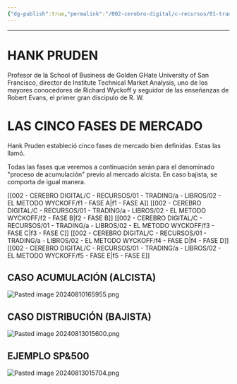 ```yaml
---
{"dg-publish":true,"permalink":"/002-cerebro-digital/c-recursos/01-trading/a-libros/02-el-metodo-wyckoff/f-cinco-fases-de-mercado-de-hank-pruden/"}
---
```


---
# HANK PRUDEN
Profesor de la School of Business de Golden GHate University of San Francisco, director de Institute Technical Market Analysis, uno de los mayores conocedores de Richard Wyckoff y seguidor de las enseñanzas de Robert Evans, el primer gran discipulo de R. W.

# LAS CINCO FASES DE MERCADO
Hank Pruden estableció cinco fases de mercado bien definidas. Estas las llamó.

Todas las fases que veremos a continuación serán para el denominado "proceso de acumulación" previo al mercado alcista. En caso bajista, se comporta de igual manera.

[[002 - CEREBRO DIGITAL/C - RECURSOS/01 - TRADING/a - LIBROS/02 - EL METODO WYCKOFF/f1 - FASE A\|f1 - FASE A]]
[[002 - CEREBRO DIGITAL/C - RECURSOS/01 - TRADING/a - LIBROS/02 - EL METODO WYCKOFF/f2 - FASE B\|f2 - FASE B]]
[[002 - CEREBRO DIGITAL/C - RECURSOS/01 - TRADING/a - LIBROS/02 - EL METODO WYCKOFF/f3 - FASE C\|f3 - FASE C]]
[[002 - CEREBRO DIGITAL/C - RECURSOS/01 - TRADING/a - LIBROS/02 - EL METODO WYCKOFF/f4 - FASE D\|f4 - FASE D]]
[[002 - CEREBRO DIGITAL/C - RECURSOS/01 - TRADING/a - LIBROS/02 - EL METODO WYCKOFF/f5 - FASE E\|f5 - FASE E]]

## CASO ACUMULACIÓN (ALCISTA)
![Pasted image 20240810165955.png](/img/user/900%20-%20ANEXO/Pasted%20image%2020240810165955.png)

## CASO DISTRIBUCIÓN (BAJISTA)
![Pasted image 20240813015600.png](/img/user/900%20-%20ANEXO/Pasted%20image%2020240813015600.png)

## EJEMPLO SP&500
![Pasted image 20240813015704.png](/img/user/900%20-%20ANEXO/Pasted%20image%2020240813015704.png)